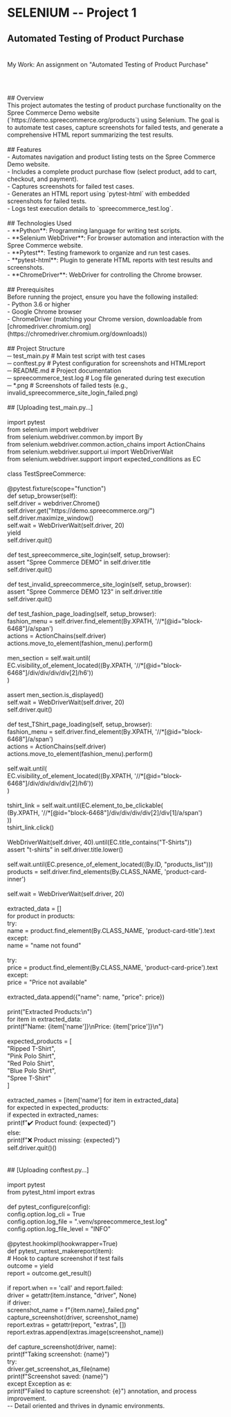 # SELENIUM -- Project 1
## Automated Testing of Product Purchase

<h1 align="left"></h1>

###

<p align="left">My Work: An assignment on "Automated Testing of Product Purchase"</p>

###

<h2 align="left"></h2>

###

<br clear="both">

<p align="left">## Overview<br>This project automates the testing of product purchase functionality on the Spree Commerce Demo website (`https://demo.spreecommerce.org/products`) using Selenium. The goal is to automate test cases, capture screenshots for failed tests, and generate a comprehensive HTML report summarizing the test results.<br><br>## Features<br>- Automates navigation and product listing tests on the Spree Commerce Demo website.<br>- Includes a complete product purchase flow (select product, add to cart, checkout, and payment).<br>- Captures screenshots for failed test cases.<br>- Generates an HTML report using `pytest-html` with embedded screenshots for failed tests.<br>- Logs test execution details to `spreecommerce_test.log`.<br><br>## Technologies Used<br>- **Python**: Programming language for writing test scripts.<br>- **Selenium WebDriver**: For browser automation and interaction with the Spree Commerce website.<br>- **Pytest**: Testing framework to organize and run test cases.<br>- **pytest-html**: Plugin to generate HTML reports with test results and screenshots.<br>- **ChromeDriver**: WebDriver for controlling the Chrome browser.<br><br>## Prerequisites<br>Before running the project, ensure you have the following installed:<br>- Python 3.6 or higher<br>- Google Chrome browser<br>- ChromeDriver (matching your Chrome version, downloadable from [chromedriver.chromium.org](https://chromedriver.chromium.org/downloads))<br><br>## Project Structure<br>─ test_main.py             # Main test script with test cases<br>─ conftest.py              # Pytest configuration for screenshots and  HTMLreport                 <br>─ README.md                # Project documentation<br>─ spreecommerce_test.log   # Log file generated during test  execution                         <br>─ *.png                    # Screenshots of failed tests (e.g., invalid_spreecommerce_site_login_failed.png)<br><br>## [Uploading test_main.py…]<br><br>import pytest<br>from selenium import webdriver<br>from selenium.webdriver.common.by import By<br>from selenium.webdriver.common.action_chains import ActionChains<br>from selenium.webdriver.support.ui import WebDriverWait<br>from selenium.webdriver.support import expected_conditions as EC<br><br>class TestSpreeCommerce:<br><br>    @pytest.fixture(scope="function")<br>    def setup_browser(self):<br>        self.driver = webdriver.Chrome()<br>        self.driver.get("https://demo.spreecommerce.org/")<br>        self.driver.maximize_window()<br>        self.wait = WebDriverWait(self.driver, 20)<br>        yield<br>        self.driver.quit()<br><br>    def test_spreecommerce_site_login(self, setup_browser):<br>        assert "Spree Commerce DEMO" in self.driver.title<br>        self.driver.quit()<br><br>    def test_invalid_spreecommerce_site_login(self, setup_browser):<br>        assert "Spree Commerce DEMO 123" in self.driver.title<br>        self.driver.quit()<br><br>    def test_fashion_page_loading(self, setup_browser):<br>        fashion_menu = self.driver.find_element(By.XPATH, '//*[@id="block-6468"]/a/span')<br>        actions = ActionChains(self.driver)<br>        actions.move_to_element(fashion_menu).perform()<br><br>        men_section = self.wait.until(<br>            EC.visibility_of_element_located((By.XPATH, '//*[@id="block-6468"]/div/div/div/div[2]/h6'))<br>        )<br><br>        assert men_section.is_displayed()<br>        self.wait = WebDriverWait(self.driver, 20)<br>        self.driver.quit()<br><br>    def test_TShirt_page_loading(self, setup_browser):<br>        fashion_menu = self.driver.find_element(By.XPATH, '//*[@id="block-6468"]/a/span')<br>        actions = ActionChains(self.driver)<br>        actions.move_to_element(fashion_menu).perform()<br><br>        self.wait.until(<br>            EC.visibility_of_element_located((By.XPATH, '//*[@id="block-6468"]/div/div/div/div[2]/h6'))<br>        )<br><br>        tshirt_link = self.wait.until(EC.element_to_be_clickable(<br>            (By.XPATH, '//*[@id="block-6468"]/div/div/div/div[2]/div[1]/a/span')<br>        ))<br>        tshirt_link.click()<br><br>        WebDriverWait(self.driver, 40).until(EC.title_contains("T-Shirts"))<br>        assert "t-shirts" in self.driver.title.lower()<br><br>        self.wait.until(EC.presence_of_element_located((By.ID, "products_list")))<br>        products = self.driver.find_elements(By.CLASS_NAME, 'product-card-inner')<br><br>        self.wait = WebDriverWait(self.driver, 20)<br><br>        extracted_data = []<br>        for product in products:<br>            try:<br>                name = product.find_element(By.CLASS_NAME, 'product-card-title').text<br>            except:<br>                name = "name not found"<br><br>            try:<br>                price = product.find_element(By.CLASS_NAME, 'product-card-price').text<br>            except:<br>                price = "Price not available"<br><br>            extracted_data.append({"name": name, "price": price})<br><br>        print("Extracted Products:\n")<br>        for item in extracted_data:<br>            print(f"Name: {item['name']}\nPrice: {item['price']}\n")<br><br>        expected_products = [<br>            "Ripped T-Shirt",<br>            "Pink Polo Shirt",<br>            "Red Polo Shirt",<br>            "Blue Polo Shirt",<br>            "Spree T-Shirt"<br>        ]<br><br>        extracted_names = [item['name'] for item in extracted_data]<br>        for expected in expected_products:<br>            if expected in extracted_names:<br>                print(f"✔️ Product found: {expected}")<br>            else:<br>                print(f"❌ Product missing: {expected}")<br>        self.driver.quit()()<br><br><br>## [Uploading conftest.py…]<br><br>import pytest<br>from pytest_html import extras<br><br>def pytest_configure(config):<br>    config.option.log_cli = True<br>    config.option.log_file = ".venv/spreecommerce_test.log"<br>    config.option.log_file_level = "INFO"<br><br>@pytest.hookimpl(hookwrapper=True)<br>def pytest_runtest_makereport(item):<br>    # Hook to capture screenshot if test fails<br>    outcome = yield<br>    report = outcome.get_result()<br><br>    if report.when == 'call' and report.failed:<br>        driver = getattr(item.instance, "driver", None)<br>        if driver:<br>            screenshot_name = f"{item.name}_failed.png"<br>            capture_screenshot(driver, screenshot_name)<br>            report.extras = getattr(report, "extras", [])<br>            report.extras.append(extras.image(screenshot_name))<br><br>def capture_screenshot(driver, name):<br>    print(f"Taking screenshot: {name}")<br>    try:<br>        driver.get_screenshot_as_file(name)<br>        print(f"Screenshot saved: {name}")<br>    except Exception as e:<br>        print(f"Failed to capture screenshot: {e}")                   annotation, and process improvement.  <br>-- Detail oriented and thrives in dynamic environments.</p>

###

<h2 align="left"></h2>

###

<div align="left">
</div>

###
</div>

###
